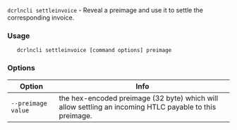 `dcrlncli settleinvoice` - Reveal a preimage and use it to settle the corresponding invoice.

### Usage
```
   dcrlncli settleinvoice [command options] preimage
```

### Options
|Option|Info|
|--|--|
|`--preimage value`|  the hex-encoded preimage (32 byte) which will allow settling an incoming HTLC payable to this preimage.|
